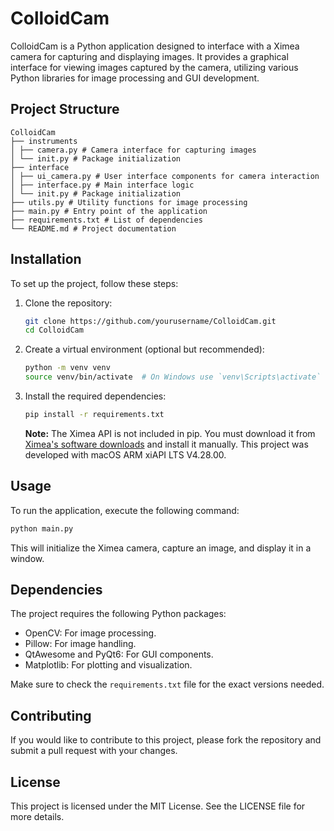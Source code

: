# ColloidCam

ColloidCam is a Python application designed to interface with a Ximea camera for capturing and displaying images. It provides a graphical interface for viewing images captured by the camera, utilizing various Python libraries for image processing and GUI development.

## Project Structure

```
ColloidCam
├── instruments
│ ├── camera.py # Camera interface for capturing images
│ └── init.py # Package initialization
├── interface
│ ├── ui_camera.py # User interface components for camera interaction
│ ├── interface.py # Main interface logic
│ └── init.py # Package initialization
├── utils.py # Utility functions for image processing
├── main.py # Entry point of the application
├── requirements.txt # List of dependencies
└── README.md # Project documentation
```

## Installation

To set up the project, follow these steps:

1. Clone the repository:
   ```bash
   git clone https://github.com/yourusername/ColloidCam.git
   cd ColloidCam
   ```

2. Create a virtual environment (optional but recommended):
   ```bash
   python -m venv venv
   source venv/bin/activate  # On Windows use `venv\Scripts\activate`
   ```

3. Install the required dependencies:
   ```bash
   pip install -r requirements.txt
   ```

   **Note:** The Ximea API is not included in pip. You must download it from [Ximea's software downloads](https://www.ximea.com/software-downloads) and install it manually. This project was developed with macOS ARM xiAPI LTS V4.28.00.

## Usage

To run the application, execute the following command:

```bash
python main.py
```

This will initialize the Ximea camera, capture an image, and display it in a window.

## Dependencies

The project requires the following Python packages:

- OpenCV: For image processing.
- Pillow: For image handling.
- QtAwesome and PyQt6: For GUI components.
- Matplotlib: For plotting and visualization.

Make sure to check the `requirements.txt` file for the exact versions needed.

## Contributing

If you would like to contribute to this project, please fork the repository and submit a pull request with your changes.

## License

This project is licensed under the MIT License. See the LICENSE file for more details.